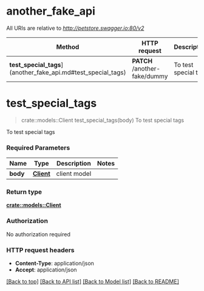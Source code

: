 # another_fake_api

All URIs are relative to *http://petstore.swagger.io:80/v2*

Method | HTTP request | Description
------------- | ------------- | -------------
**test_special_tags**](another_fake_api.md#test_special_tags) | **PATCH** /another-fake/dummy | To test special tags


# **test_special_tags**
> crate::models::Client test_special_tags(body)
To test special tags

To test special tags

### Required Parameters

Name | Type | Description  | Notes
------------- | ------------- | ------------- | -------------
  **body** | [**Client**](Client.md)| client model | 

### Return type

[**crate::models::Client**](Client.md)

### Authorization

No authorization required

### HTTP request headers

 - **Content-Type**: application/json
 - **Accept**: application/json

[[Back to top]](#) [[Back to API list]](../README.md#documentation-for-api-endpoints) [[Back to Model list]](../README.md#documentation-for-models) [[Back to README]](../README.md)

